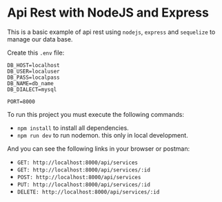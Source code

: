 # Api Rest with NodeJS and Express

This is a basic example of api rest using `nodejs`, `express` and `sequelize` to manage our data base.

Create this `.env` file:

```
DB_HOST=localhost
DB_USER=localuser
DB_PASS=localpass
DB_NAME=db_name
DB_DIALECT=mysql

PORT=8000
```

To run this project you must execute the following commands:

- `npm install` to install all dependencies.
- `npm run dev` to run nodemon. this only in local development.

And you can see the following links in your browser or postman:

- `GET: http://localhost:8000/api/services`
- `GET: http://localhost:8000/api/services/:id`
- `POST: http://localhost:8000/api/services`
- `PUT: http://localhost:8000/api/services/:id`
- `DELETE: http://localhost:8000/api/services/:id`
